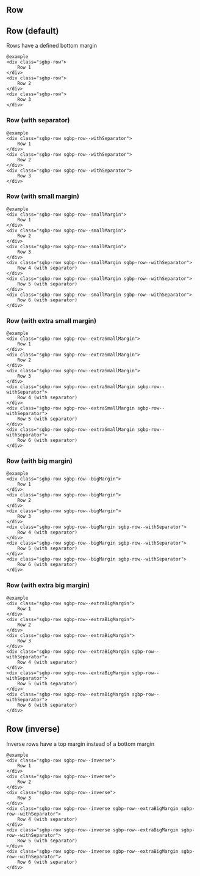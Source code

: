 ## Row

## Row (default)

Rows have a defined bottom margin

    @example
    <div class="sgbp-row">
        Row 1
    </div>
    <div class="sgbp-row">
        Row 2
    </div>
    <div class="sgbp-row">
        Row 3
    </div>

### Row (with separator)
  
    @example
    <div class="sgbp-row sgbp-row--withSeparator">
        Row 1
    </div>
    <div class="sgbp-row sgbp-row--withSeparator">
        Row 2
    </div>
    <div class="sgbp-row sgbp-row--withSeparator">
        Row 3
    </div>

### Row (with small margin)
  
    @example
    <div class="sgbp-row sgbp-row--smallMargin">
        Row 1
    </div>
    <div class="sgbp-row sgbp-row--smallMargin">
        Row 2
    </div>
    <div class="sgbp-row sgbp-row--smallMargin">
        Row 3
    </div>
    <div class="sgbp-row sgbp-row--smallMargin sgbp-row--withSeparator">
        Row 4 (with separator)
    </div>
    <div class="sgbp-row sgbp-row--smallMargin sgbp-row--withSeparator">
        Row 5 (with separator)
    </div>
    <div class="sgbp-row sgbp-row--smallMargin sgbp-row--withSeparator">
        Row 6 (with separator)
    </div>

### Row (with extra small margin)
  
    @example
    <div class="sgbp-row sgbp-row--extraSmallMargin">
        Row 1
    </div>
    <div class="sgbp-row sgbp-row--extraSmallMargin">
        Row 2
    </div>
    <div class="sgbp-row sgbp-row--extraSmallMargin">
        Row 3
    </div>
    <div class="sgbp-row sgbp-row--extraSmallMargin sgbp-row--withSeparator">
        Row 4 (with separator)
    </div>
    <div class="sgbp-row sgbp-row--extraSmallMargin sgbp-row--withSeparator">
        Row 5 (with separator)
    </div>
    <div class="sgbp-row sgbp-row--extraSmallMargin sgbp-row--withSeparator">
        Row 6 (with separator)
    </div>

### Row (with big margin)

    @example
    <div class="sgbp-row sgbp-row--bigMargin">
        Row 1
    </div>
    <div class="sgbp-row sgbp-row--bigMargin">
        Row 2
    </div>
    <div class="sgbp-row sgbp-row--bigMargin">
        Row 3
    </div>
    <div class="sgbp-row sgbp-row--bigMargin sgbp-row--withSeparator">
        Row 4 (with separator)
    </div>
    <div class="sgbp-row sgbp-row--bigMargin sgbp-row--withSeparator">
        Row 5 (with separator)
    </div>
    <div class="sgbp-row sgbp-row--bigMargin sgbp-row--withSeparator">
        Row 6 (with separator)
    </div>

### Row (with extra big margin)

    @example
    <div class="sgbp-row sgbp-row--extraBigMargin">
        Row 1
    </div>
    <div class="sgbp-row sgbp-row--extraBigMargin">
        Row 2
    </div>
    <div class="sgbp-row sgbp-row--extraBigMargin">
        Row 3
    </div>
    <div class="sgbp-row sgbp-row--extraBigMargin sgbp-row--withSeparator">
        Row 4 (with separator)
    </div>
    <div class="sgbp-row sgbp-row--extraBigMargin sgbp-row--withSeparator">
        Row 5 (with separator)
    </div>
    <div class="sgbp-row sgbp-row--extraBigMargin sgbp-row--withSeparator">
        Row 6 (with separator)
    </div>

## Row (inverse)

Inverse rows have a top margin instead of a bottom margin

    @example
    <div class="sgbp-row sgbp-row--inverse">
        Row 1
    </div>
    <div class="sgbp-row sgbp-row--inverse">
        Row 2
    </div>
    <div class="sgbp-row sgbp-row--inverse">
        Row 3
    </div>
    <div class="sgbp-row sgbp-row--inverse sgbp-row--extraBigMargin sgbp-row--withSeparator">
        Row 4 (with separator)
    </div>
    <div class="sgbp-row sgbp-row--inverse sgbp-row--extraBigMargin sgbp-row--withSeparator">
        Row 5 (with separator)
    </div>
    <div class="sgbp-row sgbp-row--inverse sgbp-row--extraBigMargin sgbp-row--withSeparator">
        Row 6 (with separator)
    </div>
